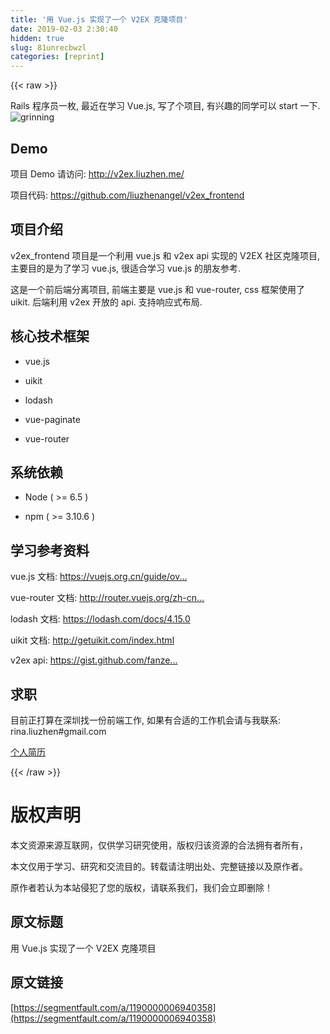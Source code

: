 ```yaml
---
title: '用 Vue.js 实现了一个 V2EX 克隆项目' 
date: 2019-02-03 2:30:40
hidden: true
slug: 81unrecbwzl
categories: [reprint]
---
```


{{< raw >}}

                    
<p>Rails 程序员一枚, 最近在学习 Vue.js, 写了个项目, 有兴趣的同学可以 start 一下.<img src="https://static.alili.techundefined" class="emoji" alt="grinning" title="grinning"></p>
<h2 id="articleHeader0">Demo</h2>
<p>项目 Demo 请访问: <a href="http://v2ex.liuzhen.me/" rel="nofollow noreferrer" target="_blank">http://v2ex.liuzhen.me/</a></p>
<p>项目代码: <a href="https://github.com/liuzhenangel/v2ex_frontend" rel="nofollow noreferrer" target="_blank">https://github.com/liuzhenangel/v2ex_frontend</a></p>
<h2 id="articleHeader1">项目介绍</h2>
<p>v2ex_frontend 项目是一个利用 vue.js 和 v2ex api 实现的 V2EX 社区克隆项目, 主要目的是为了学习 vue.js, 很适合学习 vue.js 的朋友参考.</p>
<p>这是一个前后端分离项目, 前端主要是 vue.js 和 vue-router, css 框架使用了 uikit. 后端利用 v2ex 开放的 api. 支持响应式布局.</p>
<h2 id="articleHeader2">核心技术框架</h2>
<ul>
<li><p>vue.js</p></li>
<li><p>uikit</p></li>
<li><p>lodash</p></li>
<li><p>vue-paginate</p></li>
<li><p>vue-router</p></li>
</ul>
<h2 id="articleHeader3">系统依赖</h2>
<ul>
<li><p>Node ( &gt;= 6.5 )</p></li>
<li><p>npm ( &gt;= 3.10.6 )</p></li>
</ul>
<h2 id="articleHeader4">学习参考资料</h2>
<p>vue.js 文档: <a href="https://vuejs.org.cn/guide/overview.html" rel="nofollow noreferrer" target="_blank">https://vuejs.org.cn/guide/ov...</a></p>
<p>vue-router 文档: <a href="http://router.vuejs.org/zh-cn/index.html" rel="nofollow noreferrer" target="_blank">http://router.vuejs.org/zh-cn...</a></p>
<p>lodash 文档: <a href="https://lodash.com/docs/4.15.0" rel="nofollow noreferrer" target="_blank">https://lodash.com/docs/4.15.0</a></p>
<p>uikit 文档: <a href="http://getuikit.com/index.html" rel="nofollow noreferrer" target="_blank">http://getuikit.com/index.html</a></p>
<p>v2ex api: <a href="https://gist.github.com/fanzeyi/6951803," rel="nofollow noreferrer" target="_blank">https://gist.github.com/fanze...</a></p>
<h2 id="articleHeader5">求职</h2>
<p>目前正打算在深圳找一份前端工作, 如果有合适的工作机会请与我联系: rina.liuzhen#gmail.com</p>
<p><a href="http://liuzhen.me/about" rel="nofollow noreferrer" target="_blank">个人简历</a></p>

                
{{< /raw >}}

# 版权声明
本文资源来源互联网，仅供学习研究使用，版权归该资源的合法拥有者所有，

本文仅用于学习、研究和交流目的。转载请注明出处、完整链接以及原作者。

原作者若认为本站侵犯了您的版权，请联系我们，我们会立即删除！

## 原文标题
用 Vue.js 实现了一个 V2EX 克隆项目

## 原文链接
[https://segmentfault.com/a/1190000006940358](https://segmentfault.com/a/1190000006940358)

